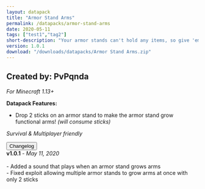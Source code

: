 ```yaml
---
layout: datapack
title: "Armor Stand Arms"
permalink: /datapacks/armor-stand-arms
date: 2020-05-11
tags: ["test1","tag2"]
short-description: "Your armor stands can't hold any items, so give 'em a hand! Or, two of them?"
version: 1.0.1
download: "/downloads/datapacks/Armor Stand Arms.zip"
---
```

Created by: PvPqnda
-
*For Minecraft 1.13+*

**Datapack Features:**

- Drop 2 sticks on an armor stand to make the armor stand grow functional arms! *(will consume sticks)*

*Survival & Multiplayer friendly*

<div id="accordion">
  <div class="card">
        <button class="card-header mb-0 btn btn-link text-decoration-none" data-toggle="collapse" data-target="#changelog" aria-expanded="false" aria-controls="changelog" id="changelogBtn">
           Changelog
        </button>
</div>

<div id="changelog" class="collapse" aria-labelledby="changelogBtn" data-parent="#accordion">
      <div class="card-body">
<b>v1.0.1</b> - <em>May 11, 2020</em><br>
<br>
- Added a sound that plays when an armor stand grows arms<br>
- Fixed exploit allowing multiple armor stands to grow arms at once with only 2 sticks<br>
      </div>
    </div>
  </div>